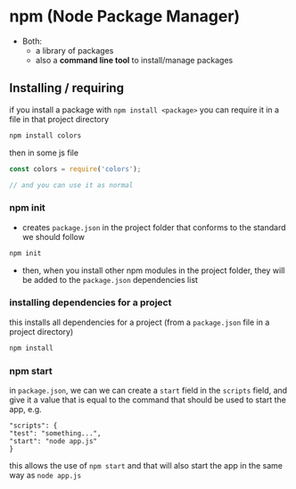 # npm (Node Package Manager)
- Both:
    - a library of packages
    - also a **command line tool** to install/manage packages

## Installing / requiring
if you install a package with `npm install <package>` you can require it in a file in that project directory
```bash
npm install colors
```
then in some js file
```js
const colors = require('colors');

// and you can use it as normal
```

### npm init
- creates `package.json` in the project folder that conforms to the standard we should follow
```bash
npm init
```
- then, when you install other npm modules in the project folder, they will be added to the `package.json` dependencies list

### installing dependencies for a project
this installs all dependencies for a project (from a `package.json` file in a project directory)
```bash
npm install
```

### npm start
in `package.json`, we can we can create a `start` field in the `scripts` field, and give it a value that is equal to the command that should be used to start the app, e.g.
```
"scripts": {
"test": "something...",
"start": "node app.js"
}
```
this allows the use of `npm start` and that will also start the app in the same way as `node app.js`